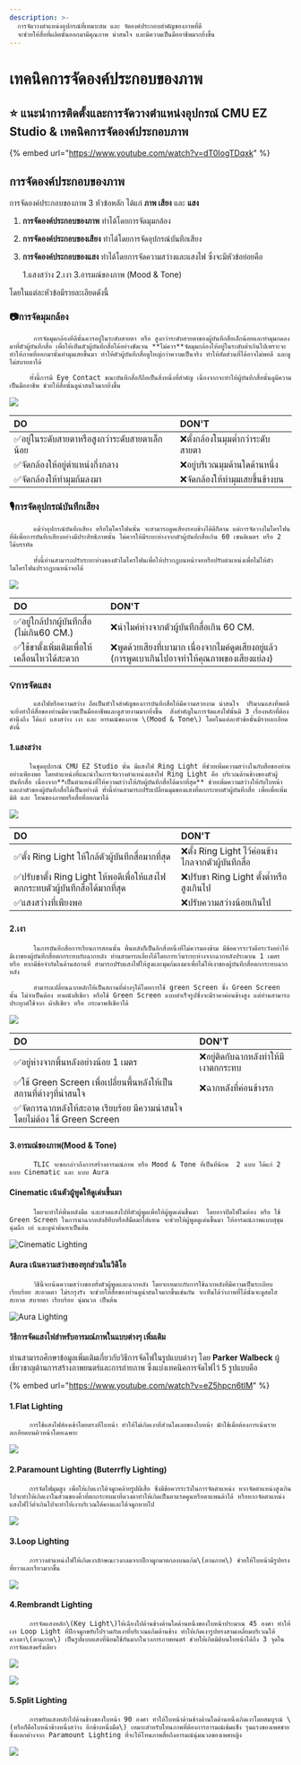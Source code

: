 ```yaml
---
description: >-
  การจัดวางตำแหน่งอุปกรณ์ที่เหมาะสม และ จัดองค์ประกอบสำคัญของภาพที่ดี
  จะช่วยให้สื่อที่ผลิตนั้นออกมามีคุณภาพ น่าสนใจ และมีความเป็นมืออาชีพมากยิ่งขึ้น
---
```


# เทคนิคการจัดองค์ประกอบของภาพ

## ⭐ แนะนำการติดตั้งและการจัดวางตำแหน่งอุปกรณ์ CMU EZ Studio & เทคนิคการจัดองค์ประกอบภาพ

{% embed url="https://www.youtube.com/watch?v=dT0IogTDqxk" %}

## การจัดองค์ประกอบของภาพ

การจัดองค์ประกอบของภาพ 3 หัวข้อหลัก ได้แก่ **ภาพ เสียง** และ **แสง** 

1. **การจัดองค์ประกอบของภาพ** ทำได้โดยการจัดมุมกล้อง
2. **การจัดองค์ประกอบของเสียง** ทำได้โดยการจัดอุปกรณ์บันทึกเสียง
3. **การจัดองค์ประกอบของแสง** ทำได้โดยการจัดความสว่างและแสงไฟ ซึ่งจะมีหัวข้อย่อยคือ

   1.แสงสว่าง  2.เงา  3.อารมณ์ของภาพ \(Mood & Tone\) 

โดยในแต่ละหัวข้อมีรายละเอียดดังนี้

### 📷การจัดมุมกล้อง 

          การจัดมุมกล้องที่ดีนั้นควรอยู่ในระดับสายตา หรือ สูงกว่าระดับสายตาของผู้บันทึกสื่อเล็กน้อยและทำมุมกดลงมาที่ตัวผู้บันทึกสื่อ เพื่อให้เห็นตัวผู้บันทึกสื่อได้อย่างชัดเจน **ไม่ควร**จัดมุมกล้องให้อยู่ในระดับต่ำเกินไปเพราะจะทำให้ภาพที่ออกมานั้นทำมุมเสยขึ้นมา ทำให้ตัวผู้บันทึกสื่อดูใหญ่กว่าความเป็นจริง ทำให้สัดส่วนที่ได้อาจไม่พอดี และดูไม่สบายตาได้

         ทั้งนี้การมี Eye Contact ขณะบันทึกสื่อก็ถือเป็นสิ่งหนึ่งที่สำคัญ เนื่องจากจะทำให้ผู้บันทึกสื่อนั้นดูมีความเป็นมืออาชีพ ช่วยให้สื่อนั้นดูน่าสนใจมากยิ่งขึ้น

![](../.gitbook/assets/image%20%2881%29.png)

| **DO** | DON'T |
| :--- | :--- |
| ✅อยู่ในระดับสายตาหรือสูงกว่าระดับสายตาเล็กน้อย | ❌ตั้งกล้องในมุมต่ำกว่าระดับสายตา |
| ✅จัดกล้องให้อยู่ตำแหน่งกึ่งกลาง | ❌อยู่บริเวณมุมด้านใดด้านหนึ่ง |
| ✅จัดกล้องให้ทำมุมก้มลงมา | ❌จัดกล้องให้ทำมุมเสยขึ้นข้างบน |

### 🎙การจัดอุปกรณ์บันทึกเสียง  

          แม้ว่าอุปกรณ์บันทึกเสียง หรือไมโครโฟนนั้น จะสามารถดูดเสียงรอบข้างได้ดีก็ตาม แต่การจัดวางไมโครโฟนที่ดีเพื่อการบันทึกเสียงอย่างมีประสิทธิภาพนั้น ไม่ควรให้มีระยะห่างจากตัวผู้บันทึกสื่อเกิน 60 เซนติเมตร หรือ 2 ไม้บรรทัด 

          ทั้งนี้ท่านสามารถปรับระยะห่างของตัวไมโครโฟนเพื่อให้ปรากฏบนหน้าจอหรือปรับตำแหน่งเพื่อไม่ให้ตัวไมโครโฟนปรากฏบนหน้าจอได้ 

![](../.gitbook/assets/image%20%28138%29.png)

| **DO** | DON'T |
| :--- | :--- |
| ✅อยู่ใกล้ปากผู้บันทึกสื่อ \(ไม่เกิน60 CM.\) | ❌นำไมค์ห่างจากตัวผู้บันทึกสื่อเกิน 60 CM. |
| ✅ใช้ขาตั้งเพิ่มเติมเพื่อให้เคลื่อนไหวได้สะดวก | ❌พูดด้วยเสียงที่เบามาก เนื่องจากไมค์ดูดเสียงอยู่แล้ว \(การพูดเบาเกินไปอาจทำให้คุณภาพของเสียงแย่ลง\) |

### 💡การจัดแสง 

          แสงไฟหรือความสว่าง ถือเป็นหัวใจสำคัญของการบันทึกสื่อให้มีความสวยงาม น่าสนใจ  ปริมาณแสงที่พอดีจะยิ่งทำให้สื่อของท่านมีความเป็นมืออาชีพและดูสวยงามมากยิ่งขึ้น  สิ่งสำคัญในการจัดแสงไฟนั้นมี 3 เรื่องหลักที่ต้องคำนึงถึง ได้แก่ แสงสว่าง เงา และ อารมณ์ของภาพ \(Mood & Tone\) โดยในแต่ละหัวข้อนั้นมีรายละเอียดดังนี้

#### 1.แสงสว่าง

         ในชุดอุปกรณ์ CMU EZ Studio นั้น มีแสงไฟ Ring Light ที่ช่วยเพิ่มความสว่างในกับสื่อของท่านอย่างเพียงพอ โดยตำแหน่งที่แนะนำในการจัดวางตำแหน่งแสงไฟ Ring Light คือ บริเวณด้านข้างของตัวผู้บันทึกสื่อ เนื่องจาก**เป็นตำแหน่งที่ให้ความสว่างให้กับผู้บันทึกสื่อได้มากที่สุด** ช่วยเพิ่มความสว่างให้กับใบหน้าและลำตัวของผู้บันทึกสื่อได้เป็นอย่างดี ทั้งนี้ท่านสามารถปรับเปลี่ยนมุมของแสงที่ตกกระทบตัวผู้บันทึกสื่อ เพื่อเพื่อเพิ่มมิติ และ โทนของภาพหรือสื่อที่ออกมาได้ 

![](../.gitbook/assets/image%20%2824%29.png)

| **DO** | DON'T |
| :--- | :--- |
| ✅ตั้ง Ring Light ให้ใกล้ตัวผู้บันทึกสื่อมากที่สุด | ❌ตั้ง Ring Light ไว้ค่อนข้างไกลจากตัวผู้บันทึกสื่อ |
| ✅ปรับขาตั้ง Ring Light ให้พอดีเพื่อให้แสงไฟตกกระทบตัวผู้บันทึกสื่อได้มากที่สุด | ❌ปรับขา Ring Light ตั้งต่ำหรือสูงเกินไป |
| ✅แสงสว่างที่เพียงพอ  | ❌ปรับความสว่างน้อยเกินไป  |

### 

#### 2.เงา 

          ในการบันทึกสื่อการเรียนการสอนนั้น พื้นหลังก็เป็นอีกสิ่งหนึ่งที่ไม่ควรมองข้าม มีข้อควรระวังคือระวังอย่าให้มีเงาของผู้บันทึกสื่อตกกระทบกับฉากหลัง ท่านสามารถเลี่ยงได้โดยการเว้นระยะห่างจากฉากหลังประมาณ 1 เมตร หรือ หากมีข้อจำกัดในด้านสถานที่ สามารถปรับแสงไฟให้สูงและมุมก้มลงมาเพื่อไม่ให้เงาของผู้บันทึกสื่อตกกระทบฉากหลัง   

          สามารถเปลี่ยนฉากหลักให้เป็นสถานที่ต่างๆได้โดยการใช้ green Screen ซึ่ง Green Screen นั้น ไม่จำเป็นต้อง ทาผนังสีเขียว หรือใช้ Green Screen แบบสำเร็จรูปซึ่งจะมีราคาค่อนข้างสูง แต่ท่านสามารถประยุกต์ใช้จาก ผ้าสีเขียว หรือ กระดาษสีเขียวได้ 

![](../.gitbook/assets/image%20%2875%29.png)

| **DO** | DON'T |
| :--- | :--- |
| ✅อยู่ห่างจากพิ้นหลังอย่างน้อย 1 เมตร | ❌อยู่ติดกับฉากหลังทำให้มีเงาตกกระทบ |
| ✅ใช้ Green Screen เพื่อเปลี่ยนพื้นหลังให้เป็นสถานที่ต่างๆที่น่าสนใจ | ❌ฉากหลังที่ค่อนข้างรก |
| ✅จัดการฉากหลังให้สะอาด เรียบร้อย มีความน่าสนใจโดยไม่ต้อง ใช้ Green Screen |  |

### 

#### 3.อารมณ์ของภาพ\(Mood & Tone\) 

          TLIC จะขอกล่าวถึงการสร้างอารมณ์ภาพ หรือ Mood & Tone ที่เป็นที่นิยม  2 แบบ ได้แก่ 2 แบบ Cinematic และ แบบ Aura

#### Cinematic เน้นตัวผู้พูดให้ดูเด่นขึ้นมา

          โดยจะทำให้พื้นหลังมืด และสาดแสงไปที่ตัวผู้พูดเพื่อให้ผู้พูดเด่นขึ้นมา  โดยอาจปิดไฟในห้อง หรือ ใช้ Green Screen ในการนำฉากหลังสีทึบหรือสีมืดมาใส่แทน จะช่วยให้ผู้พูดดูเด่นขึ้นมา ให้อารมณ์ภาพแบบสุขุม นุ่มลึก เท่ และดูน่าค้นหาเป็นต้น

![Cinematic Lighting](../.gitbook/assets/image%20%28115%29.png)

#### Aura เน้นความสว่างของทุกส่วนในวิดิโอ

          วิธีนี้จะเน้นความสว่างของทั้งตัวผู้พูดและฉากหลัง โดยจะเหมาะกับการใช้ฉากหลังที่มีความเป็นระเบียบเรียบร้อย สะอาดตา ไม่รกรุงรัง จะช่วยให้สื่อของท่านดูน่าสนใจมากขึ้นเช่นกัน จะเห็นได้ว่าภาพที่ได้นั้นจะดูสดใส สะอาด สบายตา เรียบร้อย นุ่มนวล เป็นต้น

![Aura Lighting](../.gitbook/assets/1621584040782.jpg)



#### **วิธีการจัดแสงไฟสำหรับอารมณ์ภาพในแบบต่างๆ เพิ่มเติม**

ท่านสามารถศึกษาข้อมูลเพิ่มเติมเกี่ยวกับวิธีการจัดไฟในรูปแบบต่างๆ โดย **Parker Walbeck** ผู้เชี่ยวชาญด้านการสร้างภาพยนตร์และการถ่ายภาพ ซึ่งแบ่งเทคนิคการจัดไฟไว้ 5 รูปแบบคือ

{% embed url="https://www.youtube.com/watch?v=eZ5hpcn6tIM" %}

#### 1.Flat Lighting 

         การใช้แสงไฟส่องเข้าโดยตรงที่ใบหน้า ทำให้ไม่เกิดเงาที่ส่วนใดเลยของใบหน้า มักใช้เมื่อต้องการเน้นรายละเอียดบนผิวหน้าโดยเฉพาะ

![](../.gitbook/assets/image%20%284%29.png)

#### 2.Paramount Lighting \(ฺButerrfly Lighting\)

         การจัดไฟมุมสูง เพื่อให้เกิดเงาใต้จมูกคล้ายรูปผีเสื้อ ซึ่งมีข้อควรระวังในการจัดตำแหน่ง หากจัดตำแหน่งสูงเกินไปจะทำให้เกิดเงาในส่วนของคิ้วที่ตกกระทบมาที่ดวงตาทำให้เกิดเป็นตาแรคคูนหรือตาแพนด้าได้ หรือหากจัดตำแหน่งแสงไฟไว้ต่ำเกินไปจะทำให้เงาบริเวณใต้คางและใต้จมูกหายไป

![](../.gitbook/assets/image%20%28137%29.png)

#### 3.Loop Lighting 

         การวางตำแหน่งไฟให้เกิดเงาลักษณะวงกลมจากปีกจมูกมาตกลงบนแก้ม\(ตามภาพ\) ช่วยให้ใบหน้ามีรูปทรงที่ยาวและเรียวมากขึ้น

![](../.gitbook/assets/image%20%285%29.png)

#### 4.Rembrandt Lighting 

         การจัดแสงหลัก\(Key Light\)ให้เฉียงไปด้านข้างด้านใดด้านหนึ่งของใบหน้าประมาณ 45 องศา ทำให้เงา Loop Light ที่ปีกจมูกขยับไปรวมกับเงาที่บริเวณแก้มด้านข้าง ทำให้เกิดเงารูปทรงสามเหลี่ยมบริเวณใต้ดวงตา\(ตามภาพ\) เป็นรูปแบบแสงที่นิยมใช้กันมากในวงการภาพยนตร์ ช่วยให้เกิดมิติบนใบหน้าได้ถึง 3 จุดในการจัดแสงครั้งเดียว

![](../.gitbook/assets/image%20%2862%29.png)

![](../.gitbook/assets/image%20%28110%29.png)

#### 5.Split Lighting

         การขยับแสงหลักไปด้านข้างของใบหน้า 90 องศา ทำให้ใบหน้าด้านข้างด้านใดด้านหนึ่งเกิดเงาโดยสมบูรณ์ \(หรือก็คือใบหน้าข้างหนึ่งสว่าง อีกข้างหนึ่งมืด\) เหมาะสำหรับโทนภาพที่ต้องการอารมณ์เข้มแข็ง รุนแรงของเพศชาย ซึ่งแตกต่างจาก Paramount Lighting ที่จะให้โทนภาพสื่อถึงอารมณ์นุ่มนวลของเพศหญิง

![](../.gitbook/assets/image%20%28167%29.png)



